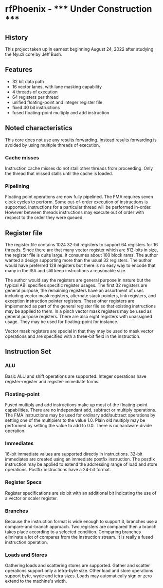 # rfPhoenix - *** Under Construction ***

## History
This project taken up in earnest beginning August 24, 2022 after studying the Nyuzi core by Jeff Bush.

## Features
- 32 bit data path
- 16 vector lanes, with lane masking capability
- 4 threads of execution
- 64 registers per thread
- unified floating-point and integer register file
- fixed 40 bit instructions
- fused floating-point multiply and add instruction

## Noted characteristics
This core does not use any results forwarding. Instead results forwarding is avoided by using multiple threads of execution.

### Cache misses
Instruction cache misses do not stall other threads from proceeding. Only the thread that missed stalls until the cache is loaded.

### Pipelining
Floating point operations are now fully pipelined. The FMA requires seven clock cycles to perform.
Some out-of-order execution of instructions is supported. Instructions for a particular thread will be performed in-order. However between threads instructions may execute
out of order with respect to the order they were queued.

## Register file
The register file contains 1024 32-bit registers to support 64 registers for 16 threads. Since there are that many vector register which are 512-bits in size,
the register file is quite large. It consumes about 100 block rams. The author wanted a design supporting more than the usual 32 registers. The author would
have preferred 128 registers but there is no easy way to encode that many in the ISA and still keep instructions a reasonable size.

The author would say the registers are general purpose in nature but the typical ABI specifies specific register usages. The first 32 registers are general purpose,
the remaining registers have an assortment of uses including vector mask registers, alternate stack pointers, link registers, and exception instruction pointer registers.
These other registers are implemented as part of the general register file so that existing instructions may be applied to them.
In a pinch vector mask registers may be used as general purpose registers. There are also eight registers with unassigned usage. They may be used for floating-point for
instance.

Vector mask registers are special in that they may be used to mask vector operations and are specified with a three-bit field in the instruction. 

## Instruction Set

### ALU
Basic ALU and shift operations are supported. Integer operations have register-register and register-immediate forms. 

### Floating-point
Fused multiply and add instructions make up most of the floating-point capabilities. There are no independant add, subtract or multiply operations.
The FMA instructions may be used for ordinary add/subtract operations by setting one of the multipiers to the value 1.0. Plain old multiply may be performed by setting the value to add to 0.0. There is no hardware divide operation.

### Immediates
16-bit immediate values are supported directly in instructions. 32-bit immediates are created using an immediate postfix instruction. The postfix instruction may be applied to extend the addressing range of load and store operations. Postfix instructions have a 24-bit format.

### Register Specs
Register specifications are six bit with an additional bit indicating the use of a vector or scaler register.

### Branches
Because the instruction format is wide enough to support it, branches use a compare-and-branch approach. Two registers are compared then a branch takes place according to a selected condition. Comparing branches eliminate a lot of compares from the instruction stream. It is really a fused instruction operation.

### Loads and Stores
Gathering loads and scattering stores are supported. Gather and scatter operations support only a tetra-byte size. Other load and store operations support byte, wyde and tetra sizes. Loads may automatically sign or zero extend to the machine's width.


